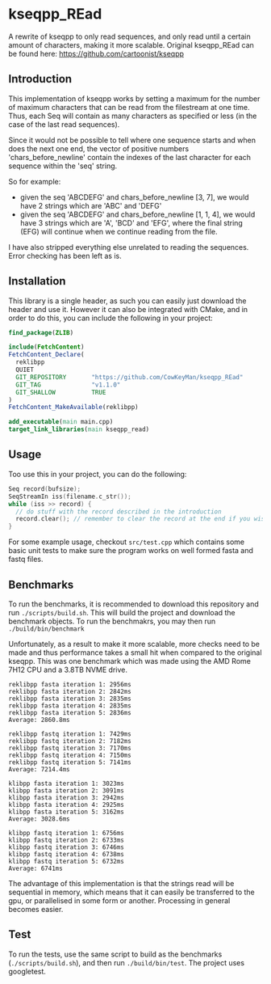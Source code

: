 # kseqpp_REad
A rewrite of kseqpp to only read sequences, and only read until a certain amount of characters, making it more scalable. Original kseqpp_REad can be found here: https://github.com/cartoonist/kseqpp

## Introduction

This implementation of kseqpp works by setting a maximum for the number of maximum characters that can be read from the filestream at one time. Thus, each Seq will contain as many characters as specified or less (in the case of the last read sequences).

Since it would not be possible to tell where one sequence starts and when does the next one end, the vector of positive numbers 'chars_before_newline' contain the indexes of the last character for each sequence within the 'seq' string.

So for example:
* given the seq 'ABCDEFG' and chars_before_newline [3, 7], we would have 2 strings which are 'ABC' and 'DEFG'
* given the seq 'ABCDEFG' and chars_before_newline [1, 1, 4], we would have 3 strings which are 'A', 'BCD' and 'EFG', where the final string (EFG) will continue when we continue reading from the file.

I have also stripped everything else unrelated to reading the sequences. Error checking has been left as is.

## Installation

This library is a single header, as such you can easily just download the header and use it. However it can also be integrated with CMake, and in order to do this, you can include the following in your project:

```Cmake
find_package(ZLIB)

include(FetchContent)
FetchContent_Declare(
  reklibpp
  QUIET
  GIT_REPOSITORY       "https://github.com/CowKeyMan/kseqpp_REad"
  GIT_TAG              "v1.1.0"
  GIT_SHALLOW          TRUE
)
FetchContent_MakeAvailable(reklibpp)

add_executable(main main.cpp)
target_link_libraries(main kseqpp_read)
```

## Usage
Too use this in your project, you can do the following:

```c++
Seq record(bufsize);
SeqStreamIn iss(filename.c_str());
while (iss >> record) {
  // do stuff with the record described in the introduction
  record.clear(); // remember to clear the record at the end if you wish to reuse it
}
```

For some example usage, checkout `src/test.cpp` which contains some basic unit tests to make sure the program works on well formed fasta and fastq files.

## Benchmarks

To run the benchmarks, it is recommended to download this repository and run `./scripts/build.sh`. This will build the project and download the benchmark objects. To run the benchmakrs, you may then run `./build/bin/benchmark`

Unfortunately, as a result to make it more scalable, more checks need to be made and thus performance takes a small hit when compared to the original kseqpp. This was one benchmark which was made using the AMD Rome 7H12 CPU and a 3.8TB NVME drive.

```
reklibpp fasta iteration 1: 2956ms
reklibpp fasta iteration 2: 2842ms
reklibpp fasta iteration 3: 2835ms
reklibpp fasta iteration 4: 2835ms
reklibpp fasta iteration 5: 2836ms
Average: 2860.8ms

reklibpp fastq iteration 1: 7429ms
reklibpp fastq iteration 2: 7182ms
reklibpp fastq iteration 3: 7170ms
reklibpp fastq iteration 4: 7150ms
reklibpp fastq iteration 5: 7141ms
Average: 7214.4ms

klibpp fasta iteration 1: 3023ms
klibpp fasta iteration 2: 3091ms
klibpp fasta iteration 3: 2942ms
klibpp fasta iteration 4: 2925ms
klibpp fasta iteration 5: 3162ms
Average: 3028.6ms

klibpp fastq iteration 1: 6756ms
klibpp fastq iteration 2: 6733ms
klibpp fastq iteration 3: 6746ms
klibpp fastq iteration 4: 6738ms
klibpp fastq iteration 5: 6732ms
Average: 6741ms
```

The advantage of this implementation is that the strings read will be sequential in memory, which means that it can easily be transferred to the gpu, or parallelised in some form or another. Processing in general becomes easier.

## Test

To run the tests, use the same script to build as the benchmarks (`./scripts/build.sh`), and then run `./build/bin/test`. The project uses googletest.
